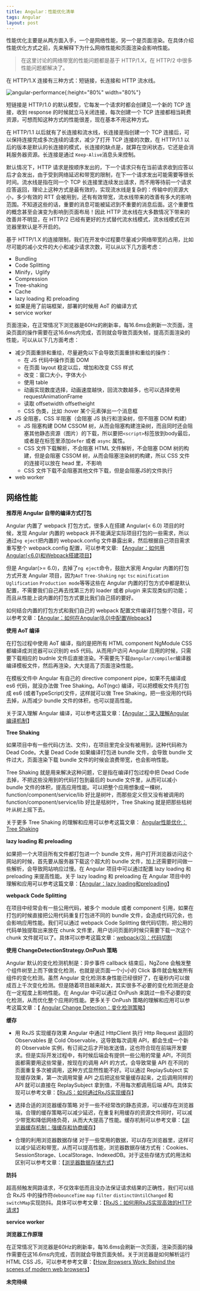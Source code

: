 ```yaml
---
title: Angular：性能优化清单
tags: Angular
layout: post
---
```


性能优化主要是从两方面入手，一个是网络性能，另一个是页面渲染。在具体介绍性能优化方式之前，先来解释下为什么网络性能和页面渲染会影响性能。

<blockquote>
<p>
在这里讨论的网络带宽的性能问题都是基于 HTTP/1.X，在 HTTP/2 中很多性能问题都解决了。
</p>
</blockquote>


在 HTTP/1.X 连接有三种方式：短链接，长连接和 HTTP 流水线。

![angular-performance](/assets/images/posts/angular/angular-performance01.png){:height="80%" width="80%"}

短链接是 HTTP/1.0 的默认模型，它每发一个请求时都会创建见一个新的 TCP 连接，收到 response 的时候就立马关闭连接，每次创建一个 TCP 连接都相当耗费资源，可想而知这种方式的性能很差，现在基本不用这种方式。


在 HTTP/1.1 以后就有了长连接和流水线，长连接是指创建一个 TCP 连接后，可以保持连接完成多次连续的请求，减少了打开 TCP 连接的次数，在 HTTP/1.1 以后的版本是默认的长连接的模式，长连接的缺点是，就算在空闲状态，它还是会消耗服务器资源。长连接是通过 ```Keep-Alive```消息头来控制。


默认情况下，HTTP 请求是按顺序发出的，下一个请求只有在当前请求收到应答以后才会发出，由于受到网络延迟和带宽的限制，在下一个请求发出可能需要等很长时间。流水线是指在同一个 TCP 长连接里连续发出请求，而不用等待前一个请求应答返回，理论上这种方式是最有效的，实现流水线是复杂的：传输中的资源大小，多少有效的 RTT 会被用到，还有有效带宽，流水线带来的改善有多大的影响范围。不知道这些的话，重要的消息可能被延迟到不重要的消息后面。这个重要性的概念甚至会演变为影响到页面布局！因此 HTTP 流水线在大多数情况下带来的改善并不明显，在 HTTP/2 已经有更好的方式替代流水线模式，流水线模式在浏览器里默认是不开启的。

基于 HTTP/1.X 的连接限制，我们在开发中过程要尽量减少网络带宽的占用，比如尽可能的减小文件的大小和减少请求次数，可以从以下几方面考虑：
- Bundling
- Code Splitting
- Minify，Uglify
- Compression
- Tree-shaking 
- Cache
- lazy loading 和 preloading
- 如果是用了前端框架，部署的时候用 AoT 的编译方式
- service worker


页面渲染，在正常情况下浏览器是60Hz的刷新率，每16.6ms会刷新一次页面，渲染页面的操作需要在这16.6ms内完成，否则就会导致页面失帧，提高页面渲染的性能，可以从以下几方面考虑：
- 减少页面重排和重绘，尽量避免以下会导致页面重排和重绘的操作：
   - 在 JS 代码中操作页面 DOM
   - 在页面 layout 稳定以后，增加和改变 CSS 样式
   - 改变：窗口大小，字体大小
   - 使用 table
   - 动画实现数度选择，动画速度越快，回流次数越多，也可以选择使用 requestAnimationFrame
   - 读取 offsetwidth offsetheight
   - CSS 伪类，比如 :hover 某个元素弹出一个消息框
- JS 全阻塞，CSS 半阻塞（会阻塞 JS 执行和渲染树，但不阻塞 DOM 构建）
   - JS 阻塞构建 DOM CSSOM 树，从而会阻塞构建渲染树，而且同时还会阻塞其他静态资源（图片）的下载，所以要把```<script>```标签放到body最后，或者是在标签里添加```defer``` 或者 ```async``` 属性。
   - CSS 文件下载解析，不会阻塞 HTML 文件解析，不会阻塞 DOM 树的构建，但是会阻塞 CSSOM 树，从而会阻塞渲染树的构建，所以 CSS 文件的连接可以放在 head 里，不影响
   - CSS 文件下载不会阻塞其他文件下载，但是会阻塞JS的文件执行
- web worker

## 网络性能

**推荐用 Angular 自带的编译方式打包**

Angular 内置了 webpack 打包方式，很多人在搭建 Angular(< 6.0) 项目的时候，发现 Angular 内置的 webpack 并不能满足实际项目打包的一些需求，所以通过```ng eject```把内置的 webpack.config 文件暴露出来，然后根据自己项目需求重写整个 webpack.config 配置，可以参考文章: 【[Angular：如何用Angular(<6.0)和Webpack搭建项目](https://limeii.github.io/2018/09/angular-webpack/)】


但是 Angular(>= 6.0)，去掉了```ng eject```命令，鼓励大家用 Angular 内置的打包方式开发 Angular 项目，因为```AoT``` ```Tree-Shaking``` ```ngc``` ```tsc``` ```minification``` ```Uglification``` ```Production mode```等等这些在 Angular 内置的打包方式中都是默认配置，不需要我们自己再去找第三方的 loader 或者 plugin 来实现类似的功能；而且从性能上说内置的打包方式要比我们自己搭的要好。


如何结合内置的打包方式和我们自己的 webpack 配置文件编译打包整个项目，可以参考文章：【[Angular：如何在Angular(8.0)中配置Webpack](https://limeii.github.io/2019/08/angular-customize-webpack/)】


**使用 AoT 编译**

在打包过程中使用 AoT 编译，指的是把所有 HTML component NgModule CSS 都编译成浏览器可以识别的 es5 代码。从而用户访问 Angular 应用的时候，只需要下载相应的 budnle 文件后直接渲染。不需要先下载```@angular/compiler```编译器编译模板文件，然后再渲染，大大提高了页面渲染性能。


在模板文件中 Angular 有自己的 directive component pipe，如果不先编译成 es6 代码，就没办法做 Tree Shaking。AoT(ngc) 编译，可以把模板文件先打包成 es6 (或者TypeScript)文件，这样就可以做 Tree Shaking，把一些没用的代码去掉，从而减少 bundle 文件的体积，也可以提高性能。


关于深入理解 Angular 编译，可以参考这篇文章：【[Angular：深入理解Angular编译机制](https://limeii.github.io/2019/08/angular-compiler/)】


**Tree Shaking**

如果项目中有一些代码(方法、文件)，在项目里完全没有被用到，这种代码称为 Dead Code。大量 Dead Code 如果编译打包进 bundle 文件，会导致 bundle 文件过大，页面渲染下载 bundle 文件的时候会浪费带宽，也会影响性能。


Tree Shaking 就是用来解决这种问题，它是指在编译打包过程中把 Dead Code 去掉，不把这些没用到的代码打包到最后的 bundle 文件里，从而可以减小 bundle 文件的体积，提高应用性能。可以把整个应用想象成一棵树，function/component/service/lib 好比是树叶，而那些定义但又没有被调用的 function/component/service/lib 好比是枯树叶，Tree Shaking 就是把那些枯树叶从树上摇下去。


关于更多 Tree Shaking 的理解和应用可以参考这篇文章： [Angular性能优化：Tree Shaking](https://limeii.github.io/2019/08/angular-tree-shaking/)


**lazy loading 和 preloading**

如果把一个大项目所有文件都打包进一个 bundle 文件，用户打开浏览器访问这个网站的时候，首先要从服务器下载这个超大的 bundle 文件，加上还需要时间做一些解析，会导致网站响应过慢。在 Angular 项目中可以通过配置 lazy loading 和 preloading 来提高性能。关于 lazy loading 和 preloading 在 Angular 项目中的理解和应用可以参考这篇文章：【[Angular：lazy loading和preloading](https://limeii.github.io/2018/09/angular-lazy-loading/)】


**webpack Code Splitting**

在项目中经常会有一些公用代码，被多个 module 或者 component 引用，如果在打包的时候直接把公用代码重复打包进不同的 bundle 文件，会造成代码冗余，也会影响应用性能。我们可以通过 webpack Code Splitting 做代码切割，把公用的代码单独提取出来放在 chunk 文件里，用户访问页面的时候只需要下载一次这个 chunk 文件就可以了。具体可以参考这篇文章：[webpack(3)：代码切割](https://limeii.github.io/2018/10/webpack-code-splitting/)


**使用 ChangeDetectionStrategy.OnPush 策略**

Angular 默认的变化检测机制是：异步事件 callback 结束后，NgZone 会触发整个组件树至上而下做变化检测，也就是说页面一个小小的 Click 事件就会触发所有组件的变化检测。虽然 Angular 变化检测本身性能已经很好了，在毫秒内可以做成百上千次变化检测。但是随着项目越来越大，其实很多不必要的变化检测还是会在一定程度上影响性能。在 Angular 中可以通过 OnPush 来跳过一些不必要的变化检测，从而优化整个应用的性能。更多关于 OnPush 策略的理解和应用可以参考这篇文章：【 [Angular Change Detection：变化检测策略](https://limeii.github.io/2019/06/angular-changeDetectionStrategy-OnPush/)】


**缓存**

- 用 RxJS 实现缓存效果
Angular 中通过 HttpClient 执行 Http Request 返回的 Observables 是 Cold Observable，这导致每次调用 API，都会生成一个新的 Observable 实例，有订阅之后才开始发送值，这也符合现在前端开发要求。但是实际开发过程中，有时候后端会有提供一些公用的常量 API，不同页面都需要用这些常量，按现在的调用 API 的方式，会导致常量 API 在不同的页面重复多次被调用，这种方式显然性能不好。可以通过 ReplaySubject 实现缓存效果，第一次调用常量 API 之后把这些常量缓存起来，之后调用同样的 API 就可以直接在 ReplaySubject 拿到值，不用每次都调用后端 API。具体实现可以参考文章：【[RxJS：如何通过RxJS实现缓存](https://limeii.github.io/2019/08/rxjs-caching/)】

- 选择合适的浏览器缓存策略
对于一些不经常改的静态资源，可以缓存在浏览器端，合理的缓存策略可以减少延迟，在重复利用缓存的资源文件同时，可以减少带宽和降低网络负荷，从而大大提高了性能。缓存机制可以参考文章：【[浏览器缓存机制：强缓存和协商缓存](https://limeii.github.io/2018/11/web-cache/)】

- 合理的利用浏览器数据存储
对于一些常用的数据，可以存在浏览器里，这样可以减少延迟和带宽，从而可以提高性能，浏览器数据存储方式有：Cookies、SessionStorage、LocalStorage、IndexedDB。对于这些存储方式的用法和区别可以参考文章：【[浏览器数据存储方式](https://limeii.github.io/2018/11/web-storage/)】

**防抖**

超高频触发网路请求，不仅效率低而且没办法保证请求结果的正确性，我们可以结合 RxJS 中的操作符```debounceTime``` ```map```  ```filter```  ```distinctUntilChanged``` 和```switchMap```实现防抖。具体可以参考文章：【[RxJS：如何用RxJS实现高效的HTTP请求](https://limeii.github.io/2019/08/rxjs-searchable-input/)】

**service worker**

**浏览器工作原理**


在正常情况下浏览器是60Hz的刷新率，每16.6ms会刷新一次页面，渲染页面的操作需要在这16.6ms内完成，否则就会导致页面失帧。关于浏览器是如何解析运行 HTML CSS JS，可以参考参考文章：【[How Browsers Work: Behind the scenes of modern web browsers](https://www.html5rocks.com/en/tutorials/internals/howbrowserswork/)】

**未完待续**
